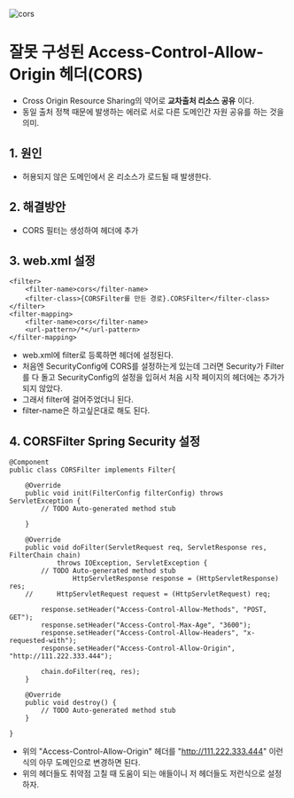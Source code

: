 ![cors](https://github.com/DuHyeon2/DailyStudy/assets/83499405/7432e424-d8e4-460c-bef6-ba2faacd37dc)

# 잘못 구성된 Access-Control-Allow-Origin 헤더(CORS)
- Cross Origin Resource Sharing의 약어로 **교차출처 리소스 공유** 이다.
- 동일 출처 정책 때문에 발생하는 에러로 서로 다른 도메인간 자원 공유를 하는 것을 의미.

## 1. 원인
- 허용되지 않은 도메인에서 온 리소스가 로드될 때 발생한다.

## 2. 해결방안
- CORS 필터는 생성하여 헤더에 추가

## 3. web.xml 설정
```
<filter>
    <filter-name>cors</filter-name>
    <filter-class>{CORSFilter를 만든 경로}.CORSFilter</filter-class>
</filter>
<filter-mapping>
    <filter-name>cors</filter-name>
    <url-pattern>/*</url-pattern>
</filter-mapping>
```
- web.xml에 filter로 등록하면 헤더에 설정된다.
- 처음엔 SecurityConfig에 CORS를 설정하는게 있는데 그러면 Security가 Filter를 다 돌고 SecurityConfig의 설정을 입혀서 처음 시작 페이지의 헤더에는 추가가 되지 않았다.
- 그래서 filter에 걸어주었더니 된다.
- filter-name은 하고싶은대로 해도 된다.

## 4. CORSFilter Spring Security 설정
```
@Component
public class CORSFilter implements Filter{

	@Override
	public void init(FilterConfig filterConfig) throws ServletException {
		// TODO Auto-generated method stub
		
	}

	@Override
	public void doFilter(ServletRequest req, ServletResponse res, FilterChain chain)
			throws IOException, ServletException {
		// TODO Auto-generated method stub
				HttpServletResponse response = (HttpServletResponse) res;
	//		HttpServletRequest request = (HttpServletRequest) req;

        response.setHeader("Access-Control-Allow-Methods", "POST, GET");
        response.setHeader("Access-Control-Max-Age", "3600");
        response.setHeader("Access-Control-Allow-Headers", "x-requested-with");
        response.setHeader("Access-Control-Allow-Origin", "http://111.222.333.444");

        chain.doFilter(req, res);
	}

	@Override
	public void destroy() {
		// TODO Auto-generated method stub
	}

}
```
- 위의 "Access-Control-Allow-Origin" 헤더를 "http://111.222.333.444" 이런식의 아무 도메인으로 변경하면 된다.
- 위의 헤더들도 취약점 고칠 때 도움이 되는 애들이니 저 헤더들도 저런식으로 설정하자.


